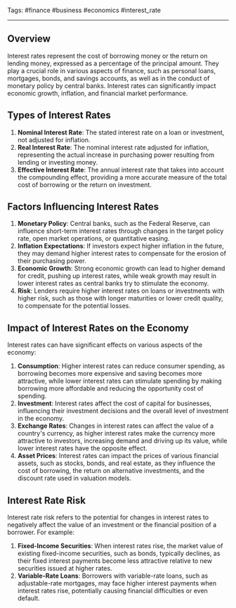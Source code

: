 Tags: #finance #business #economics #interest_rate

---

## Overview

Interest rates represent the cost of borrowing money or the return on lending money, expressed as a percentage of the principal amount. They play a crucial role in various aspects of finance, such as personal loans, mortgages, bonds, and savings accounts, as well as in the conduct of monetary policy by central banks. Interest rates can significantly impact economic growth, inflation, and financial market performance.

## Types of Interest Rates

1.  **Nominal Interest Rate**: The stated interest rate on a loan or investment, not adjusted for inflation.
2.  **Real Interest Rate**: The nominal interest rate adjusted for inflation, representing the actual increase in purchasing power resulting from lending or investing money.
3.  **Effective Interest Rate**: The annual interest rate that takes into account the compounding effect, providing a more accurate measure of the total cost of borrowing or the return on investment.

## Factors Influencing Interest Rates

1.  **Monetary Policy**: Central banks, such as the Federal Reserve, can influence short-term interest rates through changes in the target policy rate, open market operations, or quantitative easing.
2.  **Inflation Expectations**: If investors expect higher inflation in the future, they may demand higher interest rates to compensate for the erosion of their purchasing power.
3.  **Economic Growth**: Strong economic growth can lead to higher demand for credit, pushing up interest rates, while weak growth may result in lower interest rates as central banks try to stimulate the economy.
4.  **Risk**: Lenders require higher interest rates on loans or investments with higher risk, such as those with longer maturities or lower credit quality, to compensate for the potential losses.

## Impact of Interest Rates on the Economy

Interest rates can have significant effects on various aspects of the economy:

1.  **Consumption**: Higher interest rates can reduce consumer spending, as borrowing becomes more expensive and saving becomes more attractive, while lower interest rates can stimulate spending by making borrowing more affordable and reducing the opportunity cost of spending.
2.  **Investment**: Interest rates affect the cost of capital for businesses, influencing their investment decisions and the overall level of investment in the economy.
3.  **Exchange Rates**: Changes in interest rates can affect the value of a country's currency, as higher interest rates make the currency more attractive to investors, increasing demand and driving up its value, while lower interest rates have the opposite effect.
4.  **Asset Prices**: Interest rates can impact the prices of various financial assets, such as stocks, bonds, and real estate, as they influence the cost of borrowing, the return on alternative investments, and the discount rate used in valuation models.

## Interest Rate Risk

Interest rate risk refers to the potential for changes in interest rates to negatively affect the value of an investment or the financial position of a borrower. For example:

1.  **Fixed-Income Securities**: When interest rates rise, the market value of existing fixed-income securities, such as bonds, typically declines, as their fixed interest payments become less attractive relative to new securities issued at higher rates.
2.  **Variable-Rate Loans**: Borrowers with variable-rate loans, such as adjustable-rate mortgages, may face higher interest payments when interest rates rise, potentially causing financial difficulties or even default.
